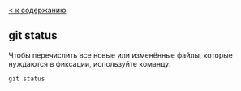 [< к содержанию](./readme.md)

## **git status**

Чтобы перечислить все новые или изменённые файлы, которые нуждаются в фиксации, используйте команду:

```
git status
```
